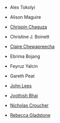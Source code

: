 - Alex Tokolyi

- Alison Maguire

- [Chrispin Chaguza](https://medicine.yale.edu/profile/chrispin_chaguza/)

- Christine J. Boinett

- [Claire Chewapreecha](https://www.tropicalmedicine.ox.ac.uk/team/claire-chewapreecha)

- Ebrima Bojang

- Feyruz Yalcin

- Gareth Peat

- [John Lees](https://www.imperial.ac.uk/people/j.lees)

- [Jyothish Bhai](https://www.ebi.ac.uk/about/people/jyothish-bhai)

- [Nicholas Croucher](https://www.imperial.ac.uk/people/n.croucher)

- [Rebecca Gladstone](https://www.linkedin.com/in/rebecca-gladstone-31a52325/)
